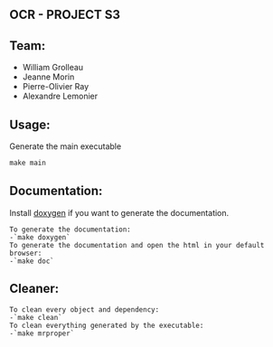 ## OCR - PROJECT S3

## Team:

- William Grolleau
- Jeanne Morin
- Pierre-Olivier Ray
- Alexandre Lemonier

## Usage:

Generate the main executable

```makefile
make main
```

## Documentation:

Install [doxygen](http://www.doxygen.nl/manual/install.html) if you want to
generate the documentation.

    To generate the documentation:
    -`make doxygen`
    To generate the documentation and open the html in your default browser:
    -`make doc`

## Cleaner:

    To clean every object and dependency:
    -`make clean`
    To clean everything generated by the executable:
    -`make mrproper`
